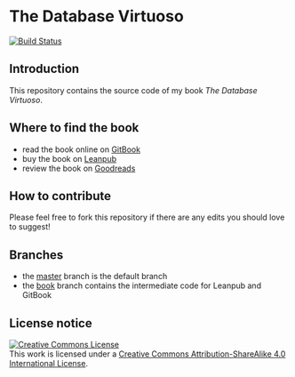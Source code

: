 # The Database Virtuoso

[![Build Status](https://api.travis-ci.com/reale/dbvirtuoso.svg?branch=master)](https://travis-ci.com/reale/dbvirtuoso)

## Introduction

This repository contains the source code of my book _The Database Virtuoso_.

## Where to find the book

* read the book online on [GitBook](https://dbvirtuoso.reale.me/)
* buy the book on [Leanpub](https://leanpub.com/dbvirtuoso)
* review the book on [Goodreads](https://www.goodreads.com/book/show/35640192-the-database-virtuoso)

## How to contribute

Please feel free to fork this repository if there are any edits you should love to suggest!

## Branches

* the [master](https://github.com/reale/dbvirtuoso) branch is the default branch
* the [book](https://github.com/reale/dbvirtuoso/tree/book) branch contains the intermediate code for Leanpub and GitBook

## License notice

<a rel="license" href="http://creativecommons.org/licenses/by-sa/4.0/"><img alt="Creative Commons License" style="border-width:0" src="https://i.creativecommons.org/l/by-sa/4.0/88x31.png" /></a><br />This work is licensed under a <a rel="license" href="http://creativecommons.org/licenses/by-sa/4.0/">Creative Commons Attribution-ShareAlike 4.0 International License</a>.
